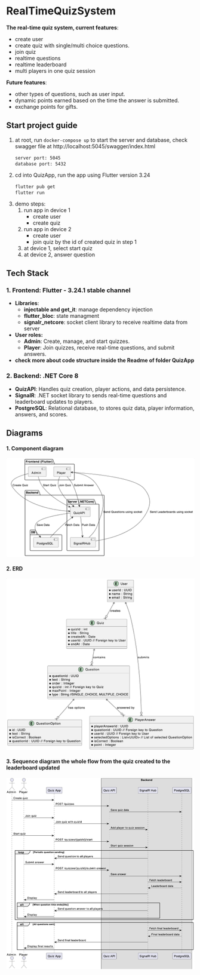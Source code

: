 # RealTimeQuizSystem
 **The real-time quiz system, current features**:
 - create user
 - create quiz with single/multi choice questions.
 - join quiz
 - realtime questions
 - realtime leaderboard
 - multi players in one quiz session

 **Future features**:
 - other types of questions, such as user input.
 - dynamic points earned based on the time the answer is submitted.
 - exchange points for gifts.
## Start project guide
1. at root, run ```docker-compose up``` to start the server and database, check swagger file at http://localhost:5045/swagger/index.html
    ```
    server port: 5045
    database port: 5432
    ```
2. cd into QuizApp, run the app using Flutter version 3.24 
    ```
    flutter pub get
    flutter run
    ```
3. demo steps:
    1. run app in device 1
        - create user
        - create quiz
    2. run app in device 2
        - create user
        - join quiz by the id of created quiz in step 1
    3. at device 1, select start quiz
    4. at device 2, answer question

## Tech Stack

### 1. **Frontend: Flutter - 3.24.1 stable channel**
- **Libraries**:
    - **injectable and get_it**: manage dependency injection
    - **flutter_bloc**: state managment
    - **signalr_netcore**: socket client library to receive realtime data from server
- **User roles:**
    - **Admin**: Create, manage, and start quizzes.
    - **Player**: Join quizzes, receive real-time questions, and submit answers.
- **check more about code structure inside the Readme of folder QuizApp**
### 2. **Backend: .NET Core 8**
- **QuizAPI**: Handles quiz creation, player actions, and data persistence.
- **SignalR**: .NET socket library to sends real-time questions and leaderboard updates to players.
- **PostgreSQL**: Relational database, to stores quiz data, player information, answers, and scores.

## Diagrams
#### 1. Component diagram
![Component Diagram](diagrams/component.png)

#### 2. ERD
![ERD Diagram](diagrams/erd.png)

#### 3. Sequence diagram the whole flow from the quiz created to the leaderboard updated
![Sequence Diagram](diagrams/sequence.png)
